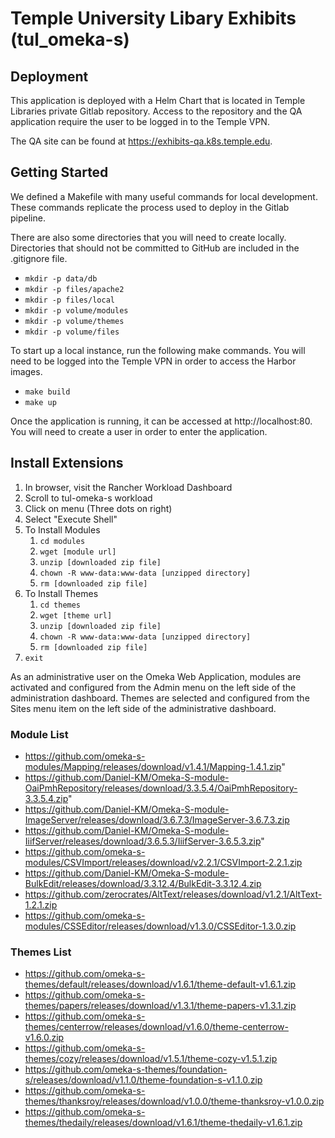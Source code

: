 # Temple University Libary Exhibits (tul_omeka-s)

## Deployment
This application is deployed with a Helm Chart that is located in Temple Libraries private Gitlab repository.  Access to the repository and the QA application require the user to be logged in to the Temple VPN.

The QA site can be found at https://exhibits-qa.k8s.temple.edu.

## Getting Started
We defined a Makefile with many useful commands for local development. These commands replicate the process used to deploy in the Gitlab pipeline.

There are also some directories that you will need to create locally.  Directories that should not be committed to GitHub are included in the .gitignore file.
- `mkdir -p data/db`
- `mkdir -p files/apache2`
- `mkdir -p files/local`
- `mkdir -p volume/modules`
- `mkdir -p volume/themes`
- `mkdir -p volume/files`

To start up a local instance, run the following make commands. You will need to be logged into the Temple VPN in order to access the Harbor images.   
- `make build`
- `make up`

Once the application is running, it can be accessed at http://localhost:80. You will need to create a user in order to enter the application.

## Install Extensions

1. In browser, visit the Rancher Workload Dashboard
2. Scroll to tul-omeka-s workload
3. Click on menu (Three dots on right)
4. Select "Execute Shell"
5. To Install Modules
	1. `cd modules`
	2. `wget [module url]`
	3. `unzip [downloaded zip file]`
	4. `chown -R www-data:www-data [unzipped directory]`
	5. `rm [downloaded zip file]`
6. To Install Themes
	1. `cd themes`
	2. `wget [theme url]`
	3. `unzip [downloaded zip file]`
	4. `chown -R www-data:www-data [unzipped directory]`
	5. `rm [downloaded zip file]`
7. `exit`

As an administrative user on the Omeka Web Application, modules are activated and configured
from the Admin menu on the left side of the administration dashboard.  Themes are selected
and configured from the Sites menu item on the left side of the administrative dashboard.

### Module List

- https://github.com/omeka-s-modules/Mapping/releases/download/v1.4.1/Mapping-1.4.1.zip"
- https://github.com/Daniel-KM/Omeka-S-module-OaiPmhRepository/releases/download/3.3.5.4/OaiPmhRepository-3.3.5.4.zip"
- https://github.com/Daniel-KM/Omeka-S-module-ImageServer/releases/download/3.6.7.3/ImageServer-3.6.7.3.zip
- https://github.com/Daniel-KM/Omeka-S-module-IiifServer/releases/download/3.6.5.3/IiifServer-3.6.5.3.zip" 
- https://github.com/omeka-s-modules/CSVImport/releases/download/v2.2.1/CSVImport-2.2.1.zip
- https://github.com/Daniel-KM/Omeka-S-module-BulkEdit/releases/download/3.3.12.4/BulkEdit-3.3.12.4.zip
- https://github.com/zerocrates/AltText/releases/download/v1.2.1/AltText-1.2.1.zip
- https://github.com/omeka-s-modules/CSSEditor/releases/download/v1.3.0/CSSEditor-1.3.0.zip

### Themes List

- https://github.com/omeka-s-themes/default/releases/download/v1.6.1/theme-default-v1.6.1.zip
- https://github.com/omeka-s-themes/papers/releases/download/v1.3.1/theme-papers-v1.3.1.zip
- https://github.com/omeka-s-themes/centerrow/releases/download/v1.6.0/theme-centerrow-v1.6.0.zip
- https://github.com/omeka-s-themes/cozy/releases/download/v1.5.1/theme-cozy-v1.5.1.zip
- https://github.com/omeka-s-themes/foundation-s/releases/download/v1.1.0/theme-foundation-s-v1.1.0.zip
- https://github.com/omeka-s-themes/thanksroy/releases/download/v1.0.0/theme-thanksroy-v1.0.0.zip
- https://github.com/omeka-s-themes/thedaily/releases/download/v1.6.1/theme-thedaily-v1.6.1.zip



